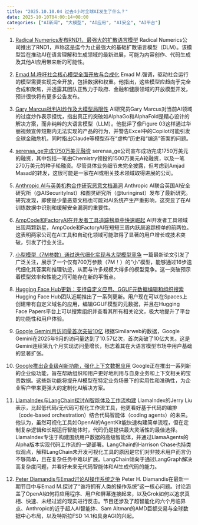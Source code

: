 ```yaml
---
title: "2025.10.10.04 过去4小时全球AI发生了什么？"
date: 2025-10-10T04:00:14+08:00
categories: ["AI新闻", "大模型", "AI应用", "AI安全", "AI平台"]
---
```


1.  [Radical Numerics发布RND1，最强大的扩散语言模型](https://x.com/ClementDelangue/status/1976363976176132326)
    Radical Numerics公司推出了RND1，声称这是迄今为止最强大的基础扩散语言模型（DLM）。该模型旨在推动AI在语言理解和生成领域的最新进展，可能为内容创作、代码生成及其他AI应用带来新的可能性。

2.  [Emad M.呼吁社会核心模型全面开放与合成化](https://x.com/EMostaque/status/1976362896381837513)
    Emad M.强调，驱动社会运行的模型需要实现完全开放，包括数据和权重。他指出，这些模型应趋向于完全合成和聚焦，并透露其团队正致力于政府、金融和健康领域的开放模型开发，预计很快将有更多公告发布。

3.  [Gary Marcus批判AI炒作及大模型局限性](https://x.com/GaryMarcus/status/1976360156058558556)
    AI研究员Gary Marcus对当前AI领域的过度炒作表示担忧，指出真正的突破如AlphaGo和AlphaFold是精心设计的解决方案，而非纯粹的大语言模型（LLM）。他批评了像Figure 03这样通过华丽视频宣传短期内无法实现的产品的行为，并警告Excel中的Copilot可能引发全球金融危机，同时指出Claude等模型存在“虚构”历史和“编造”答案的问题。

4.  [serenaa_ge完成1750万美元融资](https://x.com/amasad/status/1976359186444505390)
    serenaa_ge公司宣布成功完成1750万美元的融资，其中包括一笔由Chemistry领投的1500万美元A轮融资，以及一笔270万美元的种子轮融资。尽管具体业务细节未完全披露，但考虑到Amjad Masad的转发，这很可能是一家在AI或相关技术领域取得进展的公司。

5.  [Anthropic AI与英美机构合作研究恶意文档漏洞](https://x.com/EMostaque/status/1976355408316166542)
    Anthropic AI联合英国AI安全研究所（@AISecurityInst）和图灵研究所（@turinginst）发布了最新研究。研究发现，即使是少量恶意文档也可能对AI系统产生严重影响，这突显了在AI训练数据中识别和缓解安全漏洞的重要性。

6.  [AmpCode和FactoryAI在开发者工具追踪榜单中快速崛起](https://x.com/bentossell/status/1976347038741872653)
    AI开发者工具领域出现两颗新星，AmpCode和FactoryAI在短短三周内跃居追踪榜单的前两位。这表明两家公司在AI工具和自动化领域可能取得了显著的用户增长或技术突破，引发了行业关注。

7.  [小型模型（7M参数）通过迭代细化实现与大型模型竞争](https://x.com/mervenoyann/status/1976340777493201093)
    一篇最新论文引发了广泛关注，展示了一个仅有700万参数（7M！）的“小”模型，能够通过16步迭代细化其答案和推理轨迹，从而与许多规模大得多的模型竞争。这一突破预示着模型效率和性能之间可能存在新的平衡点。

8.  [Hugging Face Hub更新：支持自定义应用、GGUF元数据编辑和组织搜索](https://x.com/ClementDelangue/status/1976340068446150784)
    Hugging Face Hub团队近期推出了一系列更新。用户现在可以在Spaces上创建带有自定义域名的应用，编辑GGUF模型的元数据，并且在Hugging Face Papers平台上可以搜索组织并查看其所有相关论文，极大地提升了平台的功能性和用户体验。

9.  [Google Gemini月访问量首次突破10亿](https://x.com/demishassabis/status/1976333353264812374)
    根据Similarweb的数据，Google Gemini在2025年9月的访问量达到了10.57亿次，首次突破了10亿大关。这是Gemini连续第九个月实现访问量增长，标志着其在大语言模型市场中用户基础的显著扩张。

10. [Google推出企业级AI新功能，强化上下文数据应用](https://x.com/demishassabis/status/1976333232737251759)
    Google正在推出一系列新的企业级功能，旨在帮助组织和用户更好地利用与自身业务和上下文相关的宝贵数据。这些新功能将提升AI模型在特定业务场景下的实用性和准确性，为企业客户带来更强大的定制化AI解决方案。

11. [LlamaIndex与LangChain探讨AI智能体及工作流构建](https://x.com/dotey/status/1976318703672189211)
    LlamaIndex的Jerry Liu表示，比起低代码/无代码可视化工作流工具，他更看好基于代码的编排（code-based orchestration）结合代码智能体（coding agents）的未来。他认为，虽然可视化工具如OpenAI的AgentKit能快速构建简单流程，但在定制复杂逻辑和长期运行智能体时，代码仍是提供最大灵活性的最佳选择。LlamaIndex专注于构建围绕用户数据的高级智能体，并通过LlamaAgents的Alpha版本实现代码工作流的一键部署。LangChain的Harrison Chase也持类似观点，解释LangChain未开发可视化工具的原因是它们对非技术用户而言仍不够简单，且在复杂任务中难以扩展。LangChain倾向于通过LangGraph解决高复杂度问题，并看好未来无代码智能体和AI生成代码的能力。

12. [Peter Diamandis与Emad讨论AI操作系统之争](https://x.com/PeterDiamandis/status/1976318908744220698)
    Peter H. Diamandis在最新一期节目中与Emad M.探讨了“谁将拥有人类的操作系统”这一核心问题。讨论涵盖了OpenAI如何将应用程序、用户和屏幕连接起来，以及Grok如何以追求真相、快速、未经过滤的现实进行反击。节目还涉及了超智能化的六个月临界点、Anthropic的近乎超人AI智能体、Sam Altman的AMD巨额交易与全球数据中心布局，以及特斯拉FSD 14.1和具身AGI的兴起。